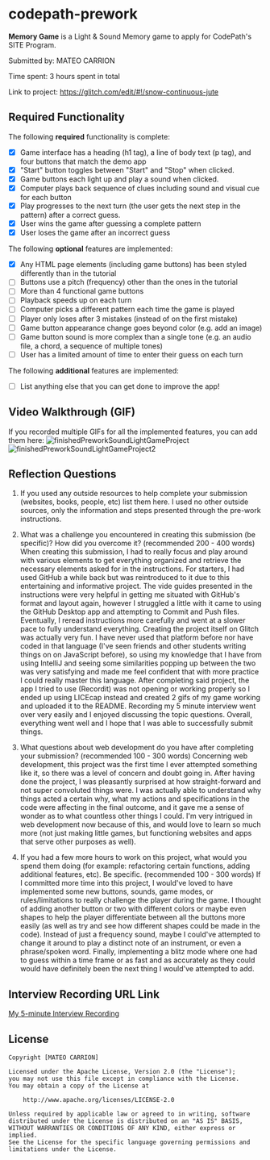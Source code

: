# codepath-prework
**Memory Game** is a Light & Sound Memory game to apply for CodePath's SITE Program. 

Submitted by: MATEO CARRION

Time spent: 3 hours spent in total

Link to project: https://glitch.com/edit/#!/snow-continuous-jute

## Required Functionality

The following **required** functionality is complete:

* [X] Game interface has a heading (h1 tag), a line of body text (p tag), and four buttons that match the demo app
* [X] "Start" button toggles between "Start" and "Stop" when clicked. 
* [X] Game buttons each light up and play a sound when clicked. 
* [X] Computer plays back sequence of clues including sound and visual cue for each button
* [X] Play progresses to the next turn (the user gets the next step in the pattern) after a correct guess. 
* [X] User wins the game after guessing a complete pattern
* [X] User loses the game after an incorrect guess

The following **optional** features are implemented:

* [X] Any HTML page elements (including game buttons) has been styled differently than in the tutorial
* [ ] Buttons use a pitch (frequency) other than the ones in the tutorial
* [ ] More than 4 functional game buttons
* [ ] Playback speeds up on each turn
* [ ] Computer picks a different pattern each time the game is played
* [ ] Player only loses after 3 mistakes (instead of on the first mistake)
* [ ] Game button appearance change goes beyond color (e.g. add an image)
* [ ] Game button sound is more complex than a single tone (e.g. an audio file, a chord, a sequence of multiple tones)
* [ ] User has a limited amount of time to enter their guess on each turn

The following **additional** features are implemented:

- [ ] List anything else that you can get done to improve the app!

## Video Walkthrough (GIF)

If you recorded multiple GIFs for all the implemented features, you can add them here:
![finishedPreworkSoundLightGameProject](https://user-images.githubusercontent.com/72164622/161342520-3d92824a-63af-4951-97c2-1649595d0110.gif)
![finishedPreworkSoundLightGameProject2](https://user-images.githubusercontent.com/72164622/161342698-865c7aea-4a95-49cb-8db4-def44f47c7b8.gif)

## Reflection Questions
1. If you used any outside resources to help complete your submission (websites, books, people, etc) list them here. 
I used no other outside sources, only the information and steps presented through the pre-work instructions.

2. What was a challenge you encountered in creating this submission (be specific)? How did you overcome it? (recommended 200 - 400 words) 
    When creating this submission, I had to really focus and play around with various elements to get everything organized and retrieve the necessary elements asked for in the instructions. For starters, I had used GitHub a while back but was reintroduced to it due to this entertaining and informative project. The vide guides presented in the instructions were very helpful in getting me situated with GitHub's format and layout again, however I struggled a little with it came to using the GitHub Desktop app and attempting to Commit and Push files. Eventually, I reread instructions more carefully and went at a slower pace to fully understand everything. Creating the project itself on Glitch was actually very fun. I have never used that platform before nor have coded in that language (I've seen friends and other students writing things on on JavaScript before), so using my knowledge that I have from using IntelliJ and seeing some similarities popping up between the two was very satisfying and made me feel confident that with more practice I could really master this language. After completing said project, the app I tried to use (Recordit) was not opening or working properly so I ended up using LICEcap instead and created 2 gifs of my game working and uploaded it to the README. Recording my 5 minute interview went over very easily and I enjoyed discussing the topic questions. Overall, everything went well and I hope that I was able to successfully submit things.   

3. What questions about web development do you have after completing your submission? (recommended 100 - 300 words) 
    Concerning web development, this project was the first time I ever attempted something like it, so there was a level of concern and doubt going in. After having done the project, I was pleasantly surprised at how straight-forward and not super convoluted things were. I was actually able to understand why things acted a certain why, what my actions and specifications in the code were affecting in the final outcome, and it gave me a sense of wonder as to what countless other things I could. I'm very intrigued in web development now because of this, and would love to learn so much more (not just making little games, but functioning websites and apps that serve other purposes as well). 

4. If you had a few more hours to work on this project, what would you spend them doing (for example: refactoring certain functions, adding additional features, etc). Be specific. (recommended 100 - 300 words) 
    If I committed more time into this project, I would've loved to have implemented some new buttons, sounds, game modes, or rules/limitations to really challenge the player during the game.  I thought of adding another button or two with different colors or maybe even shapes to help the player differentiate between all the buttons more easily (as well as try and see how different shapes could be made in the code). Instead of just a frequency sound, maybe I could've attempted to change it around to play a distinct note of an instrument, or even a phrase/spoken word. Finally, implementing a blitz mode where one had to guess within a time frame or as fast and as accurately as they could would have definitely been the next thing I would've attempted to add. 



## Interview Recording URL Link

[My 5-minute Interview Recording](your-link-here)


## License

    Copyright [MATEO CARRION]

    Licensed under the Apache License, Version 2.0 (the "License");
    you may not use this file except in compliance with the License.
    You may obtain a copy of the License at

        http://www.apache.org/licenses/LICENSE-2.0

    Unless required by applicable law or agreed to in writing, software
    distributed under the License is distributed on an "AS IS" BASIS,
    WITHOUT WARRANTIES OR CONDITIONS OF ANY KIND, either express or implied.
    See the License for the specific language governing permissions and
    limitations under the License.
